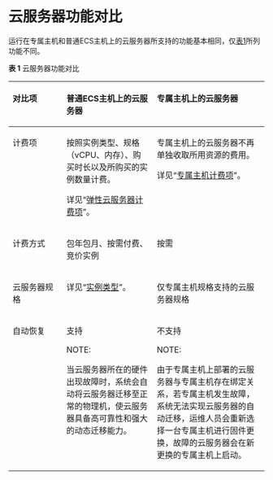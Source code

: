 # 云服务器功能对比<a name="deh_01_0027"></a>

运行在专属主机和普通ECS主机上的云服务器所支持的功能基本相同，仅[表1](#table4650133512557)所列功能不同。

**表 1**  云服务器功能对比

<a name="table4650133512557"></a>
<table><thead align="left"><tr id="row46501535105511"><th class="cellrowborder" valign="top" width="21.04210421042104%" id="mcps1.2.4.1.1"><p id="p1765083520559"><a name="p1765083520559"></a><a name="p1765083520559"></a>对比项</p>
</th>
<th class="cellrowborder" valign="top" width="35.3035303530353%" id="mcps1.2.4.1.2"><p id="p16501835145513"><a name="p16501835145513"></a><a name="p16501835145513"></a>普通ECS主机上的云服务器</p>
</th>
<th class="cellrowborder" valign="top" width="43.65436543654365%" id="mcps1.2.4.1.3"><p id="p1465083517559"><a name="p1465083517559"></a><a name="p1465083517559"></a>专属主机上的云服务器</p>
</th>
</tr>
</thead>
<tbody><tr id="row14650535115514"><td class="cellrowborder" valign="top" width="21.04210421042104%" headers="mcps1.2.4.1.1 "><p id="p20650103511557"><a name="p20650103511557"></a><a name="p20650103511557"></a>计费项</p>
</td>
<td class="cellrowborder" valign="top" width="35.3035303530353%" headers="mcps1.2.4.1.2 "><p id="p134571251703"><a name="p134571251703"></a><a name="p134571251703"></a>按照实例类型、规格（vCPU、内存）、购买时长以及所购买的实例数量计费。</p>
<p id="p1765013517552"><a name="p1765013517552"></a><a name="p1765013517552"></a>详见“<a href="https://support.huaweicloud.com/price-ecs/zh-cn_topic_0088450533.html" target="_blank" rel="noopener noreferrer">弹性云服务器计费项</a>”。</p>
</td>
<td class="cellrowborder" valign="top" width="43.65436543654365%" headers="mcps1.2.4.1.3 "><p id="p45651535120"><a name="p45651535120"></a><a name="p45651535120"></a>专属主机上的云服务器不再单独收取所用资源的费用。</p>
<p id="p11650193512557"><a name="p11650193512557"></a><a name="p11650193512557"></a>详见“<a href="https://support.huaweicloud.com/price-deh/deh_price_0003.html" target="_blank" rel="noopener noreferrer">专属主机计费项</a>”。</p>
</td>
</tr>
<tr id="row5650113545511"><td class="cellrowborder" valign="top" width="21.04210421042104%" headers="mcps1.2.4.1.1 "><p id="p176502035175518"><a name="p176502035175518"></a><a name="p176502035175518"></a>计费方式</p>
</td>
<td class="cellrowborder" valign="top" width="35.3035303530353%" headers="mcps1.2.4.1.2 "><p id="p176501635175515"><a name="p176501635175515"></a><a name="p176501635175515"></a>包年包月、按需付费、竞价实例</p>
</td>
<td class="cellrowborder" valign="top" width="43.65436543654365%" headers="mcps1.2.4.1.3 "><p id="p106501735155519"><a name="p106501735155519"></a><a name="p106501735155519"></a>按需</p>
</td>
</tr>
<tr id="row0650635115513"><td class="cellrowborder" valign="top" width="21.04210421042104%" headers="mcps1.2.4.1.1 "><p id="p865012355559"><a name="p865012355559"></a><a name="p865012355559"></a>云服务器规格</p>
</td>
<td class="cellrowborder" valign="top" width="35.3035303530353%" headers="mcps1.2.4.1.2 "><p id="p765013511550"><a name="p765013511550"></a><a name="p765013511550"></a>详见“<a href="https://support.huaweicloud.com/productdesc-ecs/zh-cn_topic_0035470096.html" target="_blank" rel="noopener noreferrer">实例类型</a>”。</p>
</td>
<td class="cellrowborder" valign="top" width="43.65436543654365%" headers="mcps1.2.4.1.3 "><p id="p8650335165515"><a name="p8650335165515"></a><a name="p8650335165515"></a>仅专属主机规格支持的云服务器规格</p>
</td>
</tr>
<tr id="row16189604712"><td class="cellrowborder" valign="top" width="21.04210421042104%" headers="mcps1.2.4.1.1 "><p id="p51891001375"><a name="p51891001375"></a><a name="p51891001375"></a>自动恢复</p>
</td>
<td class="cellrowborder" valign="top" width="35.3035303530353%" headers="mcps1.2.4.1.2 "><p id="p41891701773"><a name="p41891701773"></a><a name="p41891701773"></a>支持</p>
<div class="note" id="note1496975431413"><a name="note1496975431413"></a><a name="note1496975431413"></a><span class="notetitle"> NOTE: </span><div class="notebody"><p id="p199707548144"><a name="p199707548144"></a><a name="p199707548144"></a>当云服务器所在的硬件出现故障时，系统会自动将云服务器迁移至正常的物理机，使云服务器具备高可靠性和强大的动态迁移能力。</p>
</div></div>
</td>
<td class="cellrowborder" valign="top" width="43.65436543654365%" headers="mcps1.2.4.1.3 "><p id="p1518920011713"><a name="p1518920011713"></a><a name="p1518920011713"></a>不支持</p>
<div class="note" id="note198341832141120"><a name="note198341832141120"></a><a name="note198341832141120"></a><span class="notetitle"> NOTE: </span><div class="notebody"><p id="p19835133271119"><a name="p19835133271119"></a><a name="p19835133271119"></a>由于专属主机上部署的云服务器与专属主机存在绑定关系，若专属主机发生故障，系统无法实现云服务器的自动迁移，运维人员会重新选择一台专属主机进行固件更换，故障的云服务器会在新更换的专属主机上启动。</p>
</div></div>
</td>
</tr>
</tbody>
</table>

